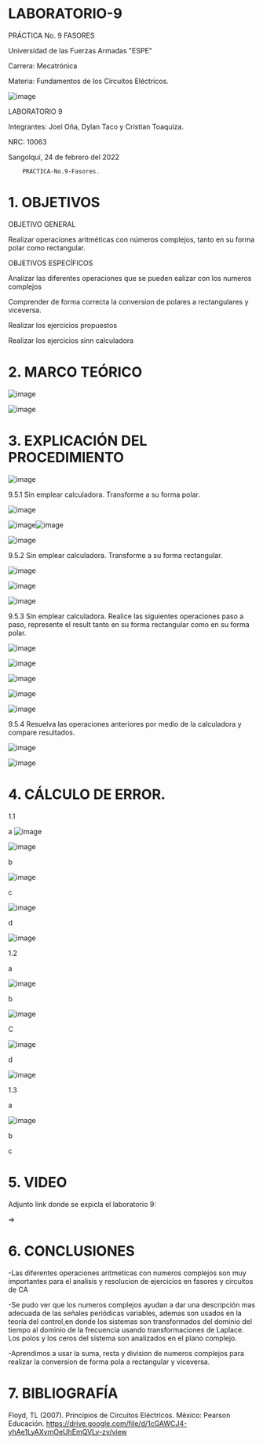 # LABORATORIO-9

PRÁCTICA No. 9 FASORES

Universidad de las Fuerzas Armadas "ESPE"

Carrera: Mecatrónica

Materia: Fundamentos de los Circuitos Eléctricos.
 
 ![image](https://user-images.githubusercontent.com/116817673/221183492-22a1f74b-8185-40c3-8658-e9b8462e643b.png)

LABORATORIO 9

Integrantes: Joel Oña, Dylan Taco y Cristian Toaquiza.

NRC: 10063

Sangolquí, 24 de febrero del 2022

		PRACTICA-No.9-Fasores.
    
# 1. OBJETIVOS

OBJETIVO GENERAL

Realizar operaciones aritméticas con números complejos, tanto en su forma polar como rectangular.

OBJETIVOS ESPECÍFICOS

Analizar las diferentes operaciones que se pueden ealizar con los numeros complejos

Comprender de forma correcta la conversion de polares a rectangulares y viceversa.

Realizar los ejercicios propuestos

Realizar los ejercicios sinn calculadora

# 2. MARCO TEÓRICO

![image](https://user-images.githubusercontent.com/116817673/221184266-65feb57f-2f05-46ee-8c87-2d72e000faae.png)

![image](https://user-images.githubusercontent.com/116817673/221184419-b815cc2c-38bd-4151-b4b5-8511b92b338d.png)

# 3. EXPLICACIÓN DEL PROCEDIMIENTO

![image](https://user-images.githubusercontent.com/116817673/221185178-6d8f7b92-0cc9-49b1-bf0c-405fce77ac3a.png)

9.5.1 Sin emplear calculadora. Transforme a su forma polar.

![image](https://user-images.githubusercontent.com/116817673/221185751-bf8d3b56-be8e-4ab1-b1a4-cf1b0a603b44.png)

![image](https://user-images.githubusercontent.com/116817673/221185715-b9128012-7fac-4b3c-b553-6f31bcf6f0d3.png)![image](https://user-images.githubusercontent.com/116817673/221186008-9878fa41-f2ad-424a-840d-e1966d331ac9.png)

![image](https://user-images.githubusercontent.com/116817673/221186410-798423f6-73fe-4097-9ed7-f35c756b569e.png)

9.5.2 Sin emplear calculadora. Transforme a su forma rectangular.

![image](https://user-images.githubusercontent.com/116817673/221186561-e70a596b-69d6-496d-940b-0410665fb56d.png)

![image](https://user-images.githubusercontent.com/116817673/221186686-f99b8c04-d44b-4963-aef7-4fdd3b892353.png)

![image](https://user-images.githubusercontent.com/116817673/221186808-6fd93f34-13ef-4dbf-84c6-3b65c49e030e.png)

9.5.3  Sin emplear calculadora. Realice las siguientes operaciones paso a paso, represente el result tanto en su forma rectangular como en su forma polar.

![image](https://user-images.githubusercontent.com/116817673/221188034-5241b3e5-345b-4aed-929e-52c10ea7a164.png)

![image](https://user-images.githubusercontent.com/116817673/221188102-d8bdd0cb-7e4c-4321-ae85-bb72959986dd.png)

![image](https://user-images.githubusercontent.com/116817673/221188153-d13b6d1a-b1a9-41dc-a717-84a16d5084d1.png)

![image](https://user-images.githubusercontent.com/116817673/221188272-b15d5b58-b949-4e1d-be79-7463c674a239.png)

![image](https://user-images.githubusercontent.com/116817673/221188337-8efa1efd-1a2e-4b6f-beb2-2da4fad3fdcb.png)

9.5.4  Resuelva las operaciones anteriores por medio de la calculadora y compare resultados.

![image](https://user-images.githubusercontent.com/116817673/221192280-8d7c06eb-f0c1-4f66-8c40-667a30507615.png)

![image](https://user-images.githubusercontent.com/116817673/221192586-2ddc799a-e7c5-4190-8f9b-f92851104296.png)


# 4. CÁLCULO DE ERROR.
1.1

a
![image](https://user-images.githubusercontent.com/116817673/221187208-e4ba82ac-e239-4657-b458-12e7c208408c.png)

![image](https://user-images.githubusercontent.com/116817673/221187130-e637a689-bdfd-47b6-832a-78da534bd832.png)

b

![image](https://user-images.githubusercontent.com/116817673/221193091-9240b60e-96d6-45be-9536-a430a9990407.png)

c

![image](https://user-images.githubusercontent.com/116817673/221193302-55f4cd78-42a4-4e63-9f15-e39e655b6841.png)

d

![image](https://user-images.githubusercontent.com/116817673/221193385-aa3334cb-d5a8-4d04-aeb5-ca772d636680.png)

1.2

a

![image](https://user-images.githubusercontent.com/116817673/221193929-0aae6aab-8fdf-4e4c-8d73-f16f0649531d.png)

b

![image](https://user-images.githubusercontent.com/116817673/221194392-1f0cff95-c72c-4a0e-b612-230de541a5a2.png)

C

![image](https://user-images.githubusercontent.com/116817673/221194609-34042cc2-5907-4468-b723-cb43272942e7.png)

d

![image](https://user-images.githubusercontent.com/116817673/221194842-7d336c21-0fef-495a-a5f7-ae87c8c87d0f.png)

1.3

a

![image](https://user-images.githubusercontent.com/116817673/221195758-ebb026e7-667a-4040-a7c1-f2e31bbd9ef0.png)

b

c


# 5. VIDEO

Adjunto link donde se expicla  el  laboratorio 9:

=>

# 6. CONCLUSIONES

-Las diferentes operaciones aritmeticas con numeros complejos son muy importantes para el analisis y resolucion de ejercicios en fasores y circuitos de CA

-Se pudo ver que los numeros complejos ayudan a dar una descripción mas adecuada de las señales periódicas variables, ademas son usados en la teoría del control,en donde los sistemas son transformados del dominio del tiempo al dominio de la frecuencia usando transformaciones de Laplace. Los polos y los ceros del sistema son analizados en el plano complejo. 

-Aprendimos a usar la suma, resta y division de numeros complejos para realizar la conversion de forma pola a rectangular y viceversa.

# 7. BIBLIOGRAFÍA

Floyd, TL (2007). Principios de Circuitos Eléctricos. México: Pearson Educación. https://drive.google.com/file/d/1cGAWCJ4-yhAe1LyAXvmOeUhEmQVLy-zv/view
